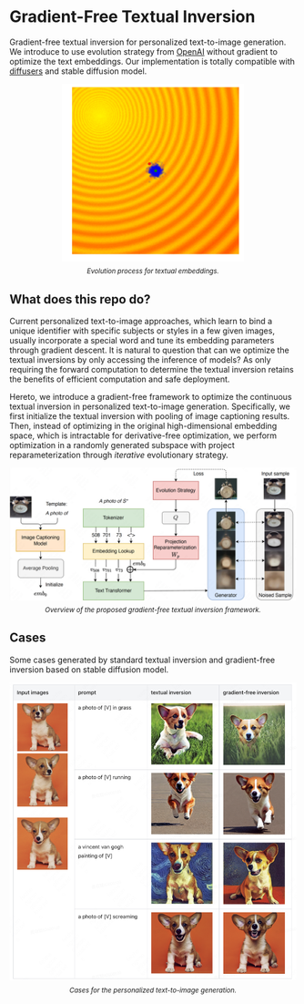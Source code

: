 # Gradient-Free Textual Inversion 

Gradient-free textual inversion for personalized text-to-image generation. 
We introduce to use evolution strategy from [OpenAI](https://openai.com/blog/evolution-strategies/) without gradient to optimize the text embeddings. 
Our implementation is totally compatible with [diffusers](https://github.com/huggingface/diffusers) and stable diffusion model.

<p align="center">
     <img src="figures/cma.gif" alt="cma process" width = "320">
     <br/>
     <sub><em>
     Evolution process for textual embeddings.
    </em></sub>
</p>


## What does this repo do? 

Current personalized text-to-image approaches, which learn to bind a unique identifier with specific subjects or styles in a few given images, usually incorporate a special word and tune its embedding parameters through gradient descent. 
It is natural to question that can we optimize the textual inversions by only accessing the inference of models?  As only requiring the forward computation to determine the textual inversion retains the benefits of efficient computation and safe deployment. 

Hereto, we introduce a gradient-free framework to optimize the continuous textual inversion in personalized text-to-image generation. 
Specifically, we first initialize the textual inversion with pooling of image captioning results.  
Then, instead of optimizing in the original high-dimensional embedding space, which is intractable for derivative-free optimization, we perform optimization in a randomly generated subspace with project reparameterization through *iterative* evolutionary strategy. 

<p align="center">
     <img src="figures/framework.png" alt="gradient-free textual inversion framework" width = "800">
     <br/>
     <sub><em>
     Overview of the proposed gradient-free textual inversion framework.
    </em></sub>
</p>



## Cases

Some cases generated by standard textual inversion and gradient-free inversion based on stable diffusion model. 


<p align="center">
     <img src="figures/case.png" alt="figures/cases" width = "800">
     <br/>
     <sub><em>
     Cases for the personalized text-to-image generation.
    </em></sub>
</p>

